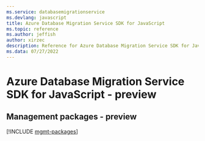 ```yaml
---
ms.service: databasemigrationservice
ms.devlang: javascript
title: Azure Database Migration Service SDK for JavaScript
ms.topic: reference
ms.author: jeffish
author: xirzec
description: Reference for Azure Database Migration Service SDK for JavaScript
ms.data: 07/27/2022
---
```

# Azure Database Migration Service SDK for JavaScript - preview

## Management packages - preview
[!INCLUDE [mgmt-packages](database-migration-service-mgmt-index.md)]